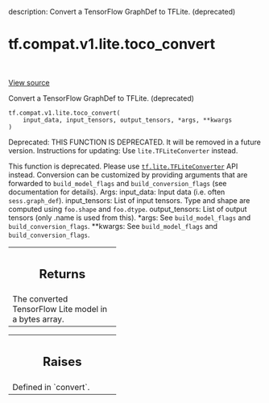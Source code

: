 description: Convert a TensorFlow GraphDef to TFLite. (deprecated)

<div itemscope itemtype="http://developers.google.com/ReferenceObject">
<meta itemprop="name" content="tf.compat.v1.lite.toco_convert" />
<meta itemprop="path" content="Stable" />
</div>

# tf.compat.v1.lite.toco_convert

<!-- Insert buttons and diff -->

<table class="tfo-notebook-buttons tfo-api nocontent" align="left">

</table>

<a target="_blank" class="external" href="/code/stable/tensorflow/lite/python/convert.py">View source</a>



Convert a TensorFlow GraphDef to TFLite. (deprecated)

<pre class="devsite-click-to-copy prettyprint lang-py tfo-signature-link">
<code>tf.compat.v1.lite.toco_convert(
    input_data, input_tensors, output_tensors, *args, **kwargs
)
</code></pre>



<!-- Placeholder for "Used in" -->

Deprecated: THIS FUNCTION IS DEPRECATED. It will be removed in a future version.
Instructions for updating:
Use `lite.TFLiteConverter` instead.

This function is deprecated. Please use <a href="../../../../tf/lite/TFLiteConverter.md"><code>tf.lite.TFLiteConverter</code></a> API instead.
Conversion can be customized by providing arguments that are forwarded to
`build_model_flags` and `build_conversion_flags` (see documentation for
details).
Args:
  input_data: Input data (i.e. often `sess.graph_def`).
  input_tensors: List of input tensors. Type and shape are computed using
    `foo.shape` and `foo.dtype`.
  output_tensors: List of output tensors (only .name is used from this).
  *args: See `build_model_flags` and `build_conversion_flags`.
  **kwargs: See `build_model_flags` and `build_conversion_flags`.

<!-- Tabular view -->
 <table class="responsive fixed orange">
<colgroup><col width="214px"><col></colgroup>
<tr><th colspan="2"><h2 class="add-link">Returns</h2></th></tr>
<tr class="alt">
<td colspan="2">
The converted TensorFlow Lite model in a bytes array.
</td>
</tr>

</table>



<!-- Tabular view -->
 <table class="responsive fixed orange">
<colgroup><col width="214px"><col></colgroup>
<tr><th colspan="2"><h2 class="add-link">Raises</h2></th></tr>
<tr class="alt">
<td colspan="2">
Defined in `convert`.
</td>
</tr>

</table>

